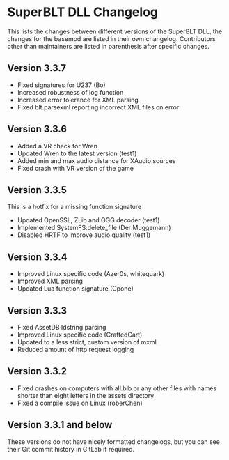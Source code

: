 # SuperBLT DLL Changelog

This lists the changes between different versions of the SuperBLT DLL,
the changes for the basemod are listed in their own changelog.
Contributors other than maintainers are listed in parenthesis after specific changes.

## Version 3.3.7

- Fixed signatures for U237 (Bo)
- Increased robustness of log function
- Increased error tolerance for XML parsing
- Fixed blt.parsexml reporting incorrect XML files on error

## Version 3.3.6

- Added a VR check for Wren
- Updated Wren to the latest version (test1)
- Added min and max audio distance for XAudio sources
- Fixed crash with VR version of the game

## Version 3.3.5

This is a hotfix for a missing function signature

- Updated OpenSSL, ZLib and OGG decoder (test1)
- Implemented SystemFS:delete_file (Der Muggemann)
- Disabled HRTF to improve audio quality (test1)

## Version 3.3.4

- Improved Linux specific code (Azer0s, whitequark)
- Improved XML parsing
- Updated Lua function signature (Cpone)

## Version 3.3.3

- Fixed AssetDB Idstring parsing
- Improved Linux specific code (CraftedCart)
- Updated to a less strict, custom version of mxml
- Reduced amount of http request logging

## Version 3.3.2

- Fixed crashes on computers with all.blb or any other files with names shorter than eight letters in the assets directory
- Fixed a compile issue on Linux (roberChen)

## Version 3.3.1 and below

These versions do not have nicely formatted changelogs, but you can see their Git commit history in GitLab if required.
